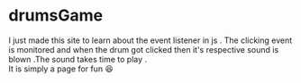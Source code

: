 # drumsGame
I just made this site to learn about the event listener in js . The clicking event is monitored and when the drum got clicked then it's respective sound is blown 
.The sound takes time to play .
</br> It is simply a page for fun  :satisfied:
